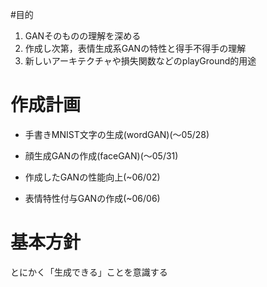 #目的

1. GANそのものの理解を深める
2. 作成し次第，表情生成系GANの特性と得手不得手の理解
3. 新しいアーキテクチャや損失関数などのplayGround的用途

# 作成計画

- 手書きMNIST文字の生成(wordGAN)(〜05/28)

- 顔生成GANの作成(faceGAN)(〜05/31)
- 作成したGANの性能向上(~06/02)
- 表情特性付与GANの作成(~06/06)

# 基本方針

とにかく「生成できる」ことを意識する

